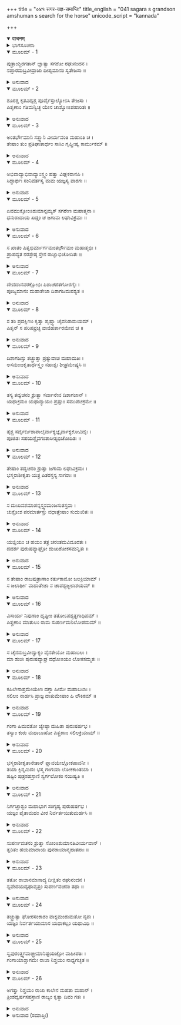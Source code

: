 +++
title = "०४१ सगर-यज्ञ-समाप्तिः"
title_english = "041 sagara s grandson amshuman s search for the horse"
unicode_script = "kannada"

+++
<details open><summary>वाचनम्</summary>

<div class="audioEmbed"  caption="श्रीराम-हरिसीताराममूर्ति-घनपाठिभ्यां वचनम्" src="https://archive.org/download/Ramayana-recitation-Sriram-harisItArAmamUrti-Ghanapaati-v2/Kanda_1/Kanda_1_BK-041-Sagara_Yagna_Parisamapthihi.mp3"></div>
</details>



<details><summary>ಭಾಗಸೂಚನಾ</summary>

ಸಗರನ ಆಜ್ಞೆಯಂತೆ ಅಂಶುಮಂತನು ರಸಾತಳಕ್ಕೆ ಹೋಗಿ ಕುದುರೆಯನ್ನು ತಂದುದು, ಮಕ್ಕಳ ನಿಧನವಾರ್ತೆಯನ್ನು ತಿಳಿದು ಸಗರನು ಶೋಕಾಕುಲನಾದುದು
</details>

<details open><summary>ಮೂಲಮ್ - 1</summary>

ಪುತ್ರಾಂಶ್ಚಿರಗತಾನ್ ಜ್ಞಾತ್ವಾ ಸಗರೋ ರಘುನಂದನ ।  
ನಪ್ತಾರಮಬ್ರವೀದ್ರಾಜಾ ದೀಪ್ಯಮಾನಂ ಸ್ವತೇಜಸಾ ॥
</details>

<details><summary>ಅನುವಾದ</summary>

ರಘುನಂದನ! ‘ಪುತ್ರರು ಹೋಗಿ ಬಹಳ ದಿನಗಳಾದವು’ ಎಂದು ತಿಳಿದು ಸಗರರಾಜನು ತನ್ನ ತೇಜದಿಂದ ಕಂಗೊಳಿಸುವ ಮೊಮ್ಮಗ ಅಂಶುಮಂತನಲ್ಲಿ ಇಂತೆಂದನು .॥1॥
</details>

<details open><summary>ಮೂಲಮ್ - 2</summary>

ಶೂರಶ್ಚ ಕೃತವಿದ್ಯಶ್ಚ ಪೂರ್ವೈಸ್ತುಲ್ಯೋಽಸಿ ತೇಜಸಾ ।  
ಪಿತೃಣಾಂ ಗತಿಮನ್ವಿಚ್ಛ ಯೇನ ಚಾಶ್ವೋಽಪಹಾರಿತಃ ॥
</details>

<details><summary>ಅನುವಾದ</summary>

ಮಗು! ನೀನು ಶೂರ, ವೀರ, ವಿದ್ವಾಂಸ ಹಾಗೂ ನಮ್ಮ ಪೂರ್ವಜರಂತೆ ತೇಜಸ್ವೀಯಾಗಿರುವೆ. ನೀನೂ ನಿನ್ನ ಚಿಕ್ಕಪ್ಪಂದಿರನ್ನು ಅನುಸರಿಸಿ ಹೋಗಿ ನನ್ನ ಯಜ್ಞಾಶ್ವವನ್ನು ಕದ್ದಿರುವ ಆ ಕಳ್ಳನನ್ನು ಹುಡುಕು.॥2॥
</details>

<details open><summary>ಮೂಲಮ್ - 3</summary>

ಅಂತರ್ಭೌಮಾನಿ ಸತ್ತ್ವಾನಿ ವೀರ್ಯವಂತಿ ಮಹಾಂತಿ ಚ ।  
ತೇಷಾಂ ತುಂ ಪ್ರತಿಘಾತಾರ್ಥಂ ಸಾಸಿಂ ಗೃಹ್ಣೀಷ್ವ ಕಾರ್ಮುಕಮ್ ॥
</details>

<details><summary>ಅನುವಾದ</summary>

ನೋಡು, ಪೃಥ್ವಿಯ ಒಳಗೆ ಭಾರೀ ಬಲಿಷ್ಠರಾದ ಜೀವಿಗಳು ಇರುತ್ತಾರೆ. ಅವರನ್ನು ಎದುರಿಸಲು ನೀನು ಖಡ್ಗ-ಧನುರ್ಬಾಣಗಳನ್ನು ಎತ್ತಿಕೊಂಡು ಹೋಗು.॥3॥
</details>

<details open><summary>ಮೂಲಮ್ - 4</summary>

ಅಭಿವಾದ್ಯಾಭಿವಾದ್ಯಾಂಸ್ತ್ವಂ ಹತ್ವಾ ವಿಘ್ನಕರಾನಪಿ ।  
ಸಿದ್ಧಾರ್ಥಃ ಸಂನಿವರ್ತಸ್ವ ಮಮ ಯಜ್ಞಸ್ಯ ಪಾರಗಃ ॥
</details>

<details><summary>ಅನುವಾದ</summary>

ವಂದನೀಯ ಪುರುಷನಿದ್ದರೆ ವಂದಿಸು, ನಿನ್ನ ಮಾರ್ಗದಲ್ಲಿ ವಿಘ್ನವನ್ನೊಡ್ಡುವವರನ್ನು ಕೊಂದುಬಿಡು. ಹೀಗೆ ಮಾಡುತ್ತಾ ಸಫಲ ಮನೋರಥನಾಗಿ ಮರಳಿ ಬಂದು, ನನ್ನ ಯಜ್ಞವು ಪೂರ್ಣವಾಗುವಂತೆ ಮಾಡು.॥4॥
</details>

<details open><summary>ಮೂಲಮ್ - 5</summary>

ಏವಮುಕ್ತೋಂಽಶುಮಾನ್ಸಮ್ಯಕ್ ಸಗರೇಣ ಮಹಾತ್ಮನಾ ।  
ಧನುರಾದಾಯ ಖಡ್ಗಂ ಚ ಜಗಾಮ ಲಘುವಿಕ್ರಮಃ ॥
</details>

<details><summary>ಅನುವಾದ</summary>

ಮಹಾತ್ಮಾ ಸಗರನು ಹೀಗೆ ಹೇಳಿದಾಗ ಶೀಘ್ರವಾಗಿ ಪರಾಕ್ರಮವನ್ನು ತೋರುವ ವೀರವರ ಅಂಶುಮಂತನು ಧನುರ್ಬಾಣ-ಖಡ್ಗವನ್ನೆತ್ತಿಕೊಂಡು ಹೊರಟನು.॥5॥
</details>

<details open><summary>ಮೂಲಮ್ - 6</summary>

ಸ ಖಾತಂ ಪಿತೃಭಿರ್ಮಾರ್ಗಮಂತರ್ಭೌಮಂ ಮಹಾತ್ಮಭಿಃ ।  
ಪ್ರಾಪದ್ಯತ ನರಶ್ರೇಷ್ಠ ಸ್ತೇನ ರಾಜ್ಞಾಭಿಚೋದಿತಃ ॥
</details>

<details><summary>ಅನುವಾದ</summary>

ನರಶ್ರೇಷ್ಠನೇ! ಮಹಾತ್ಮರಾದ ಅವನ ಚಿಕ್ಕಪ್ಪಂದಿರು ಭೂಮಿಯ ಒಳಗೆ ನಿರ್ಮಿಸಿದ ಮಾರ್ಗವಾಗಿ ಅವನು ರಾಜಾ ಸಗರನಿಂದ ಪ್ರೇರಿತನಾಗಿ ಹೋದನು.॥6॥
</details>

<details open><summary>ಮೂಲಮ್ - 7</summary>

ದೇವದಾನವರಕ್ಷೋಭಿಃ ಪಿಶಾಚಪತಗೋರಗೈಃ ।  
ಪೂಜ್ಯಮಾನಂ ಮಹಾತೇಜಾ ದಿಶಾಗಜಮಪಶ್ಯತ ॥
</details>

<details><summary>ಅನುವಾದ</summary>

ಅಲ್ಲಿ ಆ ಮಹಾತೇಜಸ್ವೀ ವೀರನು ಒಂದು ದಿಗ್ಗಜವನ್ನು ನೋಡಿದನು. ಅದನ್ನು ದೇವತೆಗಳು, ದಾನವರು, ರಾಕ್ಷಸರು, ಪಿಶಾಚಿಗಳು, ಪಕ್ಷಿಗಳು, ನಾಗರು ಹೀಗೆ ಎಲ್ಲರೂ ಪೂಜಿಸುತ್ತಿದ್ದರು.॥7॥
</details>

<details open><summary>ಮೂಲಮ್ - 8</summary>

ಸ ತಂ ಪ್ರದಕ್ಷಿಣಂ ಕೃತ್ವಾ ಪೃಷ್ಟ್ವಾ ಚೈವನಿರಾಮಯಮ್ ।  
ಪಿತೃನ್ ಸ ಪರಿಪಪ್ರಚ್ಛ ವಾಜಿಹರ್ತಾರಮೇವ ಚ ॥
</details>

<details><summary>ಅನುವಾದ</summary>

ಅದಕ್ಕೆ ಪ್ರದಕ್ಷಿಣೆ ಬಂದು, ಅದರ ಕುಶಲವನ್ನು ಕೇಳಿ ಕುದುರೆ ಕಳ್ಳನ ಕುರಿತು ವಿಚಾರಿಸಿದನು.॥8॥
</details>

<details open><summary>ಮೂಲಮ್ - 9</summary>

ದಿಶಾಗಜಸ್ತು ತಚ್ಛ್ರುತ್ವಾ ಪ್ರತ್ಯುವಾಚ ಮಹಾಮತಿಃ ।  
ಅಸಮಂಜಕೃತಾರ್ಥಸ್ತ್ವಂ ಸಹಾಶ್ವಃ ಶೀಘ್ರಮೇಷ್ಯಸಿ ॥
</details>

<details><summary>ಅನುವಾದ</summary>

ಅವನ ಪ್ರಶ್ನೆಯನ್ನು ಕೇಳಿ ಪರಮಬುದ್ಧಿವಂತ ದಿಗ್ಗಜವು - ‘ಅಸಮಂಜ ಕುಮಾರಾ! ನೀನು ನಿನ್ನ ಕಾರ್ಯವನ್ನು ಸಿದ್ಧಗೊಳಿಸಿ ಕುದುರೆ ಸಹಿತ ಮರಳಿ ಬರುವೆ ಎಂದು ನುಡಿಯಿತು.॥9॥
</details>

<details open><summary>ಮೂಲಮ್ - 10</summary>

ತಸ್ಯ ತದ್ವಚನಂ ಶ್ರುತ್ವಾ ಸರ್ವಾನೇವ ದಿಶಾಗಜಾನ್ ।  
ಯಥಾಕ್ರಮಂ ಯಥಾನ್ಯಾಯಂ ಪ್ರಷ್ಟುಂ ಸಮುಪಚಕ್ರಮೇ ॥
</details>

<details><summary>ಅನುವಾದ</summary>

ಅದರ ಈ ಮಾತನ್ನು ಕೇಳಿ ಅಂಶುಮಂತನು ಕ್ರಮವಾಗಿ ಎಲ್ಲ ದಿಗ್ಗಜರಲ್ಲಿ ನ್ಯಾಯಯುಕ್ತ ಮೇಲಿನಂತೆ ಪ್ರಶ್ನೆಮಾಡಲು ಪ್ರಾರಂಭಿಸಿದನು.॥10॥
</details>

<details open><summary>ಮೂಲಮ್ - 11</summary>

ತೈಶ್ಚ ಸರ್ವೈರ್ದಿಶಾಪಾಲೈರ್ವಾಕ್ಯಜ್ಞೈರ್ವಾಕ್ಯಕೋವಿದೈಃ ।  
ಪೂಜಿತಃ ಸಹಯಶ್ಚೈವಗಂತಾಸೀತ್ಯಭಿಚೋದಿತಃ ॥
</details>

<details><summary>ಅನುವಾದ</summary>

ಮಾತಿನ ಮರ್ಮವನ್ನು ಅರಿತ, ಮಾತಿನಲ್ಲಿ ಕುಶಲರಾದ ಆ ಎಲ್ಲ ದಿಗ್ಗಜಗಳೂ ಅಂಶುಮಂತನನ್ನು ಸತ್ಕರಿಸಿ, ನೀನು ಕುದುರೆ ಸಹಿತ ಮರಳುವೆ ಎಂದು ಹಾರೈಸಿದರು.॥11॥
</details>

<details open><summary>ಮೂಲಮ್ - 12</summary>

ತೇಷಾಂ ತದ್ವಚನಂ ಶ್ರುತ್ವಾ ಜಗಾಮ ಲಘುವಿಕ್ರಮಃ ।  
ಭಸ್ಮರಾಶೀಕೃತಾ ಯತ್ರ ಪಿತರಸ್ತಸ್ಯ ಸಾಗರಾಃ ॥
</details>

<details><summary>ಅನುವಾದ</summary>

ಅವರ ಆಶೀರ್ವಾದ ಪಡೆದು ಅಂಶುಮಂತನು ಶೀಘ್ರವಾಗಿ ನಡೆಯುತ್ತಾ ಸಗರ ಪುತ್ರರಾದ ಚಿಕ್ಕಪ್ಪಂದಿರು ಬೂದಿಯಾಗಿಬಿದ್ದ ಸ್ಥಾನಕ್ಕೆ ಬಂದನು.॥12॥
</details>

<details open><summary>ಮೂಲಮ್ - 13</summary>

ಸ ದುಃಖವಶಮಾಪನ್ನಸ್ತ್ವಸಮಂಜಸುತಸ್ತದಾ ।  
ಚುಕ್ರೋಶ ಪರಮಾರ್ತಸ್ತು ವಧಾತ್ತೇಷಾಂ ಸುದುಃಖಿತಃ ॥
</details>

<details><summary>ಅನುವಾದ</summary>

ಅವರ ವಧೆಯಿಂದ ಅಸಮಂಜಸ ಪುತ್ರ ಅಂಶುಮಂತನಿಗೆ ಬಹಳ ದುಃಖವಾಯಿತು. ಅವನು ಶೋಕಕ್ಕೆ ವಶನಾಗಿ ಅತ್ಯಂತ ಆರ್ತಭಾವದಿಂದ ಗಟ್ಟಿಯಾಗಿ ಅಳತೊಡಗಿದನು.॥13॥
</details>

<details open><summary>ಮೂಲಮ್ - 14</summary>

ಯಜ್ಞಿಯಂ ಚ ಹಯಂ ತತ್ರ ಚರಂತಮವಿದೂರತಃ ।  
ದದರ್ಶ ಪುರುಷವ್ಯಾಘ್ರೋ ದುಃಖಶೋಕಸಮನ್ವಿತಃ ॥
</details>

<details><summary>ಅನುವಾದ</summary>

ಶೋಕ-ದುಃಖದಲ್ಲಿ ಮುಳುಗಿದ ಪುರುಷಸಿಂಹ ಅಂಶುಮಂತನು ತಮ್ಮ ಯಜ್ಞಾಶ್ವವೂ ಮೇಯುತ್ತಾ ಇರುವುದನ್ನು ನೋಡಿದನು.॥14॥
</details>

<details open><summary>ಮೂಲಮ್ - 15</summary>

ಸ ತೇಷಾಂ ರಾಜಪುತ್ರಾಣಾಂ ಕರ್ತುಕಾಮೋ ಜಲಕ್ರಿಯಾಮ್ ।  
ಸ ಜಲಾರ್ಥೀ ಮಹಾತೇಜಾ ನ ಚಾಪಶ್ಯಜ್ಜಲಾಶಯಮ್ ॥
</details>

<details><summary>ಅನುವಾದ</summary>

ಮಹಾತೇಜಸ್ವೀ ಅಂಶುಮಂತನು ಆ ರಾಜಕುಮಾರರಿಗೆ ಜಲಾಂಜಲಿಯನ್ನು ಕೊಡಲು ನೀರನ್ನು ಬಯಸಿದನು. ಆದರೆ ಅಲ್ಲಿ ಎಲ್ಲಿಯೂ ಜಲಾಶಯ ಕಂಡು ಬಂದಿಲ್ಲ.॥15॥
</details>

<details open><summary>ಮೂಲಮ್ - 16</summary>

ವಿಸಾರ್ಯ ನಿಪುಣಾಂ ದೃಷ್ಟೀಂ ತತೋಽಪಶ್ಯತ್ಖಗಾಧಿಪಮ್ ।  
ಪಿತೄಣಾಂ ಮಾತುಲಂ ರಾಮ ಸುಪರ್ಣಮನಿಲೋಪಮಮ್ ॥
</details>

<details><summary>ಅನುವಾದ</summary>

ಶ್ರೀರಾಮಾ! ಆಗ ದೂರದವರೆಗೆ ನೋಡುವ ದೃಷ್ಟಿಯುಳ್ಳ ಅವನು ಕಣ್ಣುಹಾಯಿಸಿ ನೋಡಿದನು. ಆಗ ಅವನಿಗೆ ವಾಯುವಿನಂತೆ ವೇಗಶಾಲಿ ಪಕ್ಷಿರಾಜ ಗರುಡನು ಕಂಡು ಬಂದನು. ಅವನು ಚಿಕ್ಕಪ್ಪಂದಿರ ಮಾವನಾಗಿದ್ದನು.॥16॥
</details>

<details open><summary>ಮೂಲಮ್ - 17</summary>

ಸ ಚೈನಮಬ್ರವೀದ್ವಾಕ್ಯಂ ವೈನತೇಯೋ ಮಹಾಬಲಃ ।  
ಮಾ ಶುಚಃ ಪುರುಷವ್ಯಾಘ್ರ ವಧೋಽಯಂ ಲೋಕಸಮ್ಮತಃ ॥
</details>

<details><summary>ಅನುವಾದ</summary>

ಮಹಾಬಲಿ ವಿನತಾನಂದನ ಗರುಡನು ಅಂಶುಮಂತನಲ್ಲಿ ಪುರುಷಸಿಂಹನೇ! ಶೋಕಿಸಬೇಡ, ಈ ರಾಜಕುಮಾರರ ವಧೆ ಸಮಸ್ತ ಜಗತ್ತಿನ ಮಂಗಲಕ್ಕಾಗಿಯೇ ಆಗಿದೆ ಎಂದು ಹೇಳಿದನು.॥17॥
</details>

<details open><summary>ಮೂಲಮ್ - 18</summary>

ಕಪಿಲೇನಾಪ್ರಮೇಯೇಣ ದಗ್ಧಾ ಹೀಮೇ ಮಹಾಬಲಾಃ ।  
ಸಲಿಲಂ ನಾರ್ಹಸಿ ಪ್ರಾಜ್ಞ ದಾತುಮೇಷಾಂ ಹಿ ಲೌಕಿಕಮ್ ॥
</details>

<details><summary>ಅನುವಾದ</summary>

ಪ್ರಾಜ್ಞನೇ! ಅನಂತ ಪ್ರಭಾವಶಾಲಿ ಮಹಾತ್ಮಾ ಕಪಿಲರು ಈ ಮಹಾಬಲಿ ರಾಜಕುಮಾರರನ್ನು ಸುಟ್ಟು ಬಿಟ್ಟಿರುವರು. ಇವರಿಗೆ ನೀನು ಲೌಕಿಕ ನೀರಿನಿಂದ ಜಲಾಂಜಲಿ ಕೊಡುವುದು ಉಚಿತವಲ್ಲ.॥18॥
</details>

<details open><summary>ಮೂಲಮ್ - 19</summary>

ಗಂಗಾ ಹಿಮವತೋ ಜ್ಯೇಷ್ಠಾ ದುಹಿತಾ ಪುರುಷರ್ಷಭ ।  
ತಸ್ಯಾಂ ಕುರು ಮಹಾಬಾಹೋ ಪಿತೄಣಾಂ ಸಲಿಲಕ್ರಿಯಾಮ್ ॥
</details>

<details><summary>ಅನುವಾದ</summary>

ನರಶ್ರೇಷ್ಠ! ಮಹಾಬಾಹೋ! ಹಿಮವಂತನ ಜ್ಯೇಷ್ಠಪುತ್ರಿ ಗಂಗೆಯ ಜಲದಿಂದ ನಿನ್ನ ಚಿಕ್ಕಪ್ಪಂದಿರಿಗೆ ತರ್ಪಣಕೊಡು.॥19॥
</details>

<details open><summary>ಮೂಲಮ್ - 20</summary>

ಭಸ್ಮರಾಶೀಕೃತಾನೇತಾನ್ ಪ್ಲಾವಯೇಲ್ಲೋಕಪಾವನೀ ।  
ತಯಾ ಕ್ಲಿನ್ನಮಿದಂ ಭಸ್ಮ ಗಂಗಯಾ ಲೋಕಕಾಂತಯಾ ।  
ಷಷ್ಟಿಂ ಪುತ್ರಸಹಸ್ರಾಣಿ ಸ್ವರ್ಗಲೋಕಂ ನಯಿಷ್ಯತಿ ॥
</details>

<details><summary>ಅನುವಾದ</summary>

ಲೋಕಪಾವನೀ ಗಂಗೆಯು ಬೂದಿರಾಶಿಯಾಗಿ ಬಿದ್ದಿರುವ ಅರವತ್ತು ಸಾವಿರ ರಾಜಕುಮಾರರನ್ನು ನೆನೆಸಿದಾಗ ಅವರೆಲ್ಲರೂ ಸ್ವರ್ಗಲೋಕಕ್ಕೆ ಹೋಗುವರು. ಲೋಕರಂಜನಿ ಗಂಗೆಯು ತನ್ನ ಜಲದಿಂದ ಒದ್ದೆಯಾಗಿಸಿ ಈ ಭಸ್ಮರಾಶಿಯನ್ನು ಸ್ವರ್ಗಕ್ಕೆ ತಲುಪಿಸುವಳು.॥20॥
</details>

<details open><summary>ಮೂಲಮ್ - 21</summary>

ನಿರ್ಗಚ್ಛಾಶ್ವಂ ಮಹಾಭಾಗ ಸಂಗೃಹ್ಯ ಪುರುಷರ್ಷಭ ।  
ಯಜ್ಞಂ ಪೈತಾಮಹಂ ವೀರ ನಿರ್ವರ್ತಯಿತುಮರ್ಹಸಿ ॥
</details>

<details><summary>ಅನುವಾದ</summary>

ಮಹಾಭಾಗ! ಪುರುಷಶ್ರೇಷ್ಠನೇ! ವೀರನೇ! ಈಗ ನೀನು ಕುದುರೆಯನ್ನು ಕರೆದುಕೊಂಡು ಹೋಗು ಮತ್ತು ನಿನ್ನ ಅಜ್ಜನ ಯಜ್ಞವನ್ನು ಪೂರ್ಣಗೊಳಿಸು.॥21॥
</details>

<details open><summary>ಮೂಲಮ್ - 22</summary>

ಸುಪರ್ಣವಚನಂ ಶ್ರುತ್ವಾ ಸೋಂಽಶುಮಾನತಿವೀರ್ಯವಾನ್ ।  
ತ್ವರಿತಂ ಹಯಮಾದಾಯ ಪುನರಾಯಾನ್ಮಹಾತಪಾಃ ॥
</details>

<details><summary>ಅನುವಾದ</summary>

ಗರುಡನ ಮಾತನ್ನು ಕೇಳಿ ಅತ್ಯಂತ ಪರಾಕ್ರಮಿ ಮಹಾತಪಸ್ವೀ ಅಂಶುಮಂತನು ಕುದುರೆಯೊಂದಿಗೆ ಕೂಡಲೇ ಮರಳಿದನು.॥22॥
</details>

<details open><summary>ಮೂಲಮ್ - 23</summary>

ತತೋ ರಾಜಾನಮಾಸಾದ್ಯ ದೀಕ್ಷಿತಂ ರಘುನಂದನ ।  
ನ್ಯವೇದಯದ್ಯಥಾವೃತ್ತಂ ಸುಪರ್ಣವಚನಂ ತಥಾ ॥
</details>

<details><summary>ಅನುವಾದ</summary>

ರಘುನಂದನ! ಯಜ್ಞದೀಕ್ಷಿತನಾದ ರಾಜನ ಬಳಿಗೆ ಬಂದು ಎಲ್ಲ ಸಮಾಚಾರವನ್ನು ನಿವೇದಿಸಿಕೊಂಡನು ಹಾಗೂ ಗರುಡನು ತಿಳಿಸಿದ ಮಾತನ್ನು ಹೇಳಿದನು.॥23॥
</details>

<details open><summary>ಮೂಲಮ್ - 24</summary>

ತಚ್ಛ್ರುತ್ವಾ ಘೋರಸಂಕಾಶಂ ವಾಕ್ಯಮಂಶುಮತೋ ನೃಪಃ ।  
ಯಜ್ಞಂ ನಿರ್ವರ್ತಯಾಮಾಸ ಯಥಾಕಲ್ಪಂ ಯಥಾವಿಧಿ ॥
</details>

<details><summary>ಅನುವಾದ</summary>

ಅಂಶುಮಂತನಿಂದ ಈ ಭಯಂಕರ ಸಮಾಚಾರವನ್ನು ಕೇಳಿ ರಾಜಾ ಸಗರನು ಕಲ್ಪೋಕ್ತನಿಯಮದಂತೆ ತನ್ನ ಯಜ್ಞವನ್ನು ವಿಧಿವತ್ತಾಗಿ ಪೂರ್ಣಗೊಳಿಸಿದನು.॥24॥
</details>

<details open><summary>ಮೂಲಮ್ - 25</summary>

ಸ್ವಪುರಂತ್ತ್ವಗಮಚ್ಛ್ರೀಮಾನಿಷ್ಟಯಜ್ಞೋ ಮಹೀಪತಿಃ ।  
ಗಂಗಾಯಾಶ್ಚಾಗಮೇ ರಾಜಾ ನಿಶ್ಚಯಂ ನಾಧ್ಯಗಚ್ಛತ ॥
</details>

<details><summary>ಅನುವಾದ</summary>

ಯಜ್ಞವನ್ನು ಮುಗಿಸಿ ಮಹೀಪತಿ ಸಗರನು ತನ್ನ ರಾಜಧಾನಿಗೆ ಮರಳಿದನು. ಬಂದು ಗಂಗೆಯನ್ನು ತರುವ ವಿಷಯದಲ್ಲಿ ಅವನು ಬಹಳ ವಿಚಾರ ಮಾಡಿದನು. ಆದರೆ ಯಾವುದೇ ನಿಶ್ಚಯಕ್ಕೆ ಬರಲಾಗಲಿಲ್ಲ.॥25॥
</details>

<details open><summary>ಮೂಲಮ್ - 26</summary>

ಅಗತ್ವಾ ನಿಶ್ಚಯಂ ರಾಜಾ ಕಾಲೇನ ಮಹತಾ ಮಹಾನ್ ।  
ತ್ರಿಂಶದ್ವರ್ಷಸಹಸ್ರಾಣಿ ರಾಜ್ಯಂ ಕೃತ್ವಾ ದಿವಂ ಗತಃ ॥
</details>

<details><summary>ಅನುವಾದ</summary>

ಬಹಳ ಹೊತ್ತು ವಿಚಾರ ಮಾಡಿದರೂ ಯಾವುದೇ ನಿಶ್ಚಿತ ಉಪಾಯ ಹೊಳೆಯಲಿಲ್ಲ. ಮತ್ತೆ ಮೂವತ್ತು ಸಾವಿರ ವರ್ಷಗಳವರೆಗೆ ರಾಜ್ಯವಾಳಿ ಅವನು ಸ್ವರ್ಗಲೋಕಕ್ಕೆ ತೆರಳಿದನು.॥26॥
</details>

<details><summary>ಅನುವಾದ (ಸಮಾಪ್ತಿಃ)</summary>

ವಾಲ್ಮೀಕಿ ವಿರಚಿತ ಆರ್ಷ ರಾಮಾಯಣ ಆದಿಕಾವ್ಯದ ಬಾಲಕಾಂಡದಲ್ಲಿ ನಲವತ್ತೊಂದನೆಯ ಸರ್ಗ ಪೂರ್ಣವಾಯಿತು.॥41॥
</details>
